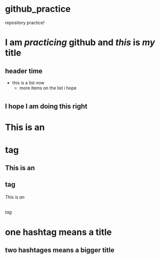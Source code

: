 # github_practice
repository practice!

# **I am _practicing_ github and _this_ is _my_ title**
## header time
* this is a list now
  * more items on the list i hope
# <h2> **I hope I am doing this right**
#
# This is an <h1> tag
## This is an <h2> tag
###### This is an <h6> tag
# one hashtag means a title
## two hashtages means a bigger title
